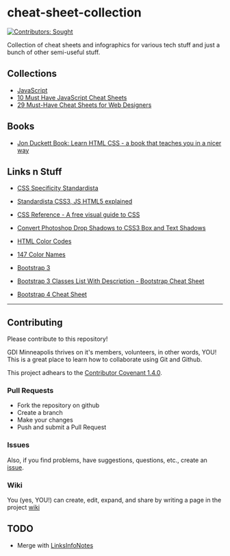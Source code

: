 # cheat-sheet-collection

[![Contributors: Sought](https://img.shields.io/badge/contributors-sought-brightgreen.svg)](#contributing)

Collection of cheat sheets and infographics for various tech stuff and
just a bunch of other semi-useful stuff.

## Collections

* [JavaScript](http://www.cheat-sheets.org/sites/javascript.su/)
* [10 Must Have JavaScript Cheat Sheets](https://www.sitepoint.com/10-javascript-cheat-sheets/)
* [29 Must-Have Cheat Sheets for Web Designers](http://blog.sellfy.com/cheat-sheets-for-web-designers/)


## Books

* [Jon Duckett Book: Learn HTML  CSS - a book that teaches you in a nicer way](http://www.htmlandcssbook.com/)

## Links n Stuff

* [CSS Specificity  Standardista](http://www.standardista.com/css3/css-specificity/)
* [Standardista  CSS3, JS  HTML5 explained](http://www.standardista.com/)
* [CSS Reference - A free visual guide to CSS](http://cssreference.io/)
* [Convert Photoshop Drop Shadows to CSS3 Box and Text Shadows](http://melanieceraso.com/psd-to-css3/)
* [HTML Color Codes](http://htmlcolorcodes.com/)
* [147 Color Names](http://www.colors.commutercreative.com/grid/)

* [Bootstrap 3](http://creativealive.com/master-cheat-sheet-twitter-bootstrap-3-pdf-download/)
* [Bootstrap 3 Classes List With Description - Bootstrap Cheat Sheet](https://bootstrapcreative.com/resources/bootstrap-3-css-classes-index/)
* [Bootstrap 4 Cheat Sheet](https://hackerthemes.com/bootstrap-cheatsheet/)


-----

## Contributing

Please contribute to this repository!

GDI Minneapolis thrives on it's members, volunteers, in other words,
YOU! This is a great place to learn how to collaborate using Git and
Github.

This project adhears to
the
[Contributor Covenant 1.4.0](http://contributor-covenant.org/version/1/4/).


### Pull Requests

* Fork the repository on github
* Create a branch
* Make your changes
* Push and submit a Pull Request

### Issues

Also, if you find problems, have suggestions, questions, etc., create
an
[issue](https://github.com/gdiminneapolis/cheat-sheet-collection/issues).

### Wiki

You (yes, YOU!) can create, edit, expand, and share by writing a page
in the
project
[wiki](https://github.com/gdiminneapolis/cheat-sheet-collection/wiki)


## TODO

* Merge with [LinksInfoNotes](https://github.com/gdiminneapolis/LinksInfoNotes)
